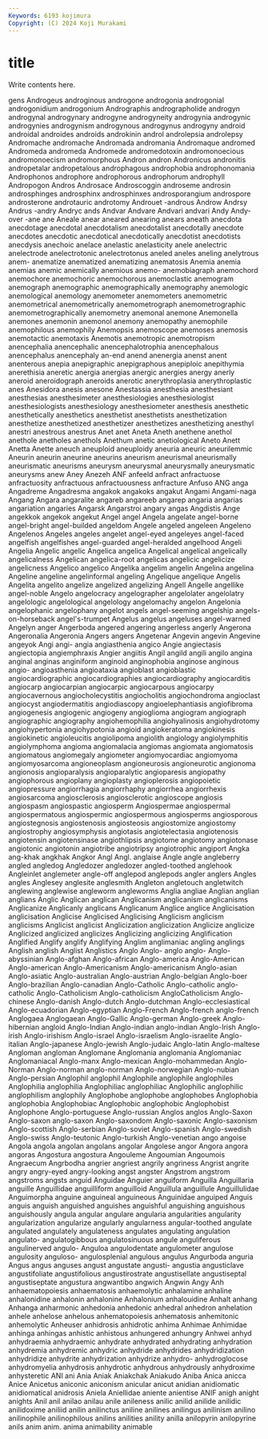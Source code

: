 ```yaml
---
Keywords: 6193 kojimura
Copyright: (C) 2024 Koji Murakami
---
```


# title

Write contents here.



gens Androgeus androginous androgone androgonia
androgonial androgonidium androgonium Andrographis andrographolide androgyn androgynal androgynary androgyne androgyneity
androgynia androgynic androgynies androgynism androgynous androgynus androgyny android androidal androides
androids androkinin androl androlepsia androlepsy Andromache andromache Andromada andromania Andromaque
andromed Andromeda andromeda Andromede andromedotoxin andromonoecious andromonoecism andromorphous Andron andron
Andronicus andronitis andropetalar andropetalous androphagous androphobia androphonomania Androphonos androphore androphorous
androphorum androphyll Andropogon Andros Androsace Androscoggin androseme androsin androsphinges androsphinx
androsphinxes androsporangium androspore androsterone androtauric androtomy Androuet -androus Androw Andrsy
Andrus -andry Andryc ands Andvar Andvare Andvari andvari Andy Andy-over
-ane ane Aneale anear aneared anearing anears aneath anecdota anecdotage
anecdotal anecdotalism anecdotalist anecdotally anecdote anecdotes anecdotic anecdotical anecdotically anecdotist
anecdotists anecdysis anechoic anelace anelastic anelasticity anele anelectric anelectrode anelectrotonic
anelectrotonus aneled aneles aneling anelytrous anem- anematize anematized anematizing anematosis
Anemia anemia anemias anemic anemically anemious anemo- anemobiagraph anemochord anemochore
anemochoric anemochorous anemoclastic anemogram anemograph anemographic anemographically anemography anemologic anemological
anemology anemometer anemometers anemometric anemometrical anemometrically anemometrograph anemometrographic anemometrographically anemometry
anemonal anemone Anemonella anemones anemonin anemonol anemony anemopathy anemophile anemophilous
anemophily Anemopsis anemoscope anemoses anemosis anemotactic anemotaxis Anemotis anemotropic anemotropism
anencephalia anencephalic anencephalotrophia anencephalous anencephalus anencephaly an-end anend anenergia anenst
anent anenterous anepia anepigraphic anepigraphous anepiploic anepithymia anerethisia aneretic anergia
anergias anergic anergies anergy anerly aneroid aneroidograph aneroids anerotic anerythroplasia
anerythroplastic anes Anesidora anesis anesone Anestassia anesthesia anesthesiant anesthesias anesthesimeter
anesthesiologies anesthesiologist anesthesiologists anesthesiology anesthesiometer anesthesis anesthetic anesthetically anesthetics anesthetist
anesthetists anesthetization anesthetize anesthetized anesthetizer anesthetizes anesthetizing anesthyl anestri anestrous
anestrus Anet anet Aneta Aneth anethene anethol anethole anetholes anethols
Anethum anetic anetiological Aneto Anett Anetta Anette aneuch aneuploid aneuploidy
aneuria aneuric aneurilemmic Aneurin aneurin aneurine aneurins aneurism aneurismal aneurismally
aneurismatic aneurisms aneurysm aneurysmal aneurysmally aneurysmatic aneurysms anew Aney Anezeh
ANF anfeeld anfract anfractuose anfractuosity anfractuous anfractuousness anfracture Anfuso ANG
anga Angadreme Angadresma angakok angakoks angakut Angami Angami-naga Angang Angara
angaralite angareb angareeb angarep angaria angarias angariation angaries Angarsk Angarstroi
angary angas Angdistis Ange angekkok angekok angekut Angel angel Angela
angelate angel-borne angel-bright angel-builded angeldom Angele angeled angeleen Angeleno Angelenos
Angeles angeles angelet angel-eyed angeleyes angel-faced angelfish angelfishes angel-guarded angel-heralded
angelhood Angeli Angelia Angelic angelic Angelica angelica Angelical angelical angelically
angelicalness Angelican angelica-root angelicas angelicic angelicize angelicness Angelico angelico Angelika
angelim angelin Angelina angelina Angeline angeline angelinformal angeling Angelique angelique
Angelis Angelita angelito angelize angelized angelizing Angell Angelle angellike angel-noble
Angelo angelocracy angelographer angelolater angelolatry angelologic angelological angelology angelomachy angelon
Angelonia angelophanic angelophany angelot angels angel-seeming angelship angels-on-horseback angel's-trumpet Angelus
angelus angeluses angel-warned Angelyn anger Angerboda angered angering angerless angerly
Angerona Angeronalia Angeronia Angers angers Angetenar Angevin angevin Angevine angeyok
Angi angi- angia angiasthenia angico Angie angiectasis angiectopia angiemphraxis Angier
angiitis Angil angild angili angilo angina anginal anginas anginiform anginoid
anginophobia anginose anginous angio- angioasthenia angioataxia angioblast angioblastic angiocardiographic angiocardiographies
angiocardiography angiocarditis angiocarp angiocarpian angiocarpic angiocarpous angiocarpy angiocavernous angiocholecystitis angiocholitis
angiochondroma angioclast angiocyst angiodermatitis angiodiascopy angioelephantiasis angiofibroma angiogenesis angiogenic angiogeny
angioglioma angiogram angiograph angiographic angiography angiohemophilia angiohyalinosis angiohydrotomy angiohypertonia angiohypotonia
angioid angiokeratoma angiokinesis angiokinetic angioleucitis angiolipoma angiolith angiology angiolymphitis angiolymphoma
angioma angiomalacia angiomas angiomata angiomatosis angiomatous angiomegaly angiometer angiomyocardiac angiomyoma
angiomyosarcoma angioneoplasm angioneurosis angioneurotic angionoma angionosis angioparalysis angioparalytic angioparesis angiopathy
angiophorous angioplany angioplasty angioplerosis angiopoietic angiopressure angiorrhagia angiorrhaphy angiorrhea angiorrhexis
angiosarcoma angiosclerosis angiosclerotic angioscope angiosis angiospasm angiospastic angiosperm Angiospermae angiospermal
angiospermatous angiospermic angiospermous angiosperms angiosporous angiostegnosis angiostenosis angiosteosis angiostomize angiostomy
angiostrophy angiosymphysis angiotasis angiotelectasia angiotenosis angiotensin angiotensinase angiothlipsis angiotome angiotomy
angiotonase angiotonic angiotonin angiotribe angiotripsy angiotrophic angiport Angka ang-khak angkhak
Angkor Angl Angl. anglaise Angle angle angleberry angled angledog Angledozer
angledozer angled-toothed anglehook Angleinlet anglemeter angle-off anglepod anglepods angler anglers
Angles angles Anglesey anglesite anglesmith Angleton angletouch angletwitch anglewing anglewise
angleworm angleworms Anglia angliae Anglian anglian anglians Anglic Anglican anglican
Anglicanism anglicanism anglicanisms Anglicanize Anglicanly anglicans Anglicanum Anglice anglice Anglicisation
anglicisation Anglicise Anglicised Anglicising Anglicism anglicism anglicisms Anglicist anglicist Anglicization
anglicization Anglicize anglicize Anglicized anglicized anglicizes Anglicizing anglicizing Anglification Anglified
Anglify anglify Anglifying Anglim anglimaniac angling anglings Anglish anglish Anglist
Anglistics Anglo Anglo- anglo anglo- Anglo-abyssinian Anglo-afghan Anglo-african Anglo-america Anglo-American
Anglo-american Anglo-Americanism Anglo-americanism Anglo-asian Anglo-asiatic Anglo-australian Anglo-austrian Anglo-belgian Anglo-boer Anglo-brazilian
Anglo-canadian Anglo-Catholic Anglo-catholic anglo-catholic Anglo-Catholicism Anglo-catholicism AngloCatholicism Anglo-chinese Anglo-danish Anglo-dutch
Anglo-dutchman Anglo-ecclesiastical Anglo-ecuadorian Anglo-egyptian Anglo-French Anglo-french anglo-french Anglogaea Anglogaean Anglo-Gallic
Anglo-german Anglo-greek Anglo-hibernian angloid Anglo-Indian Anglo-indian anglo-indian Anglo-Irish Anglo-irish Anglo-irishism
Anglo-israel Anglo-israelism Anglo-israelite Anglo-italian Anglo-japanese Anglo-jewish Anglo-judaic Anglo-latin Anglo-maltese Angloman
angloman Anglomane Anglomania anglomania Anglomaniac Anglomaniacal Anglo-manx Anglo-mexican Anglo-mohammedan Anglo-Norman
Anglo-norman anglo-norman Anglo-norwegian Anglo-nubian Anglo-persian Anglophil anglophil Anglophile anglophile anglophiles
Anglophilia anglophilia Anglophiliac anglophiliac Anglophilic anglophilic anglophilism anglophily Anglophobe anglophobe
anglophobes Anglophobia anglophobia Anglophobiac Anglophobic anglophobic Anglophobist Anglophone Anglo-portuguese Anglo-russian
Anglos anglos Anglo-Saxon Anglo-saxon anglo-saxon Anglo-saxondom Anglo-saxonic Anglo-saxonism Anglo-scottish Anglo-serbian
Anglo-soviet Anglo-spanish Anglo-swedish Anglo-swiss Anglo-teutonic Anglo-turkish Anglo-venetian ango angoise Angola
angola angolan angolans angolar Angolese angor Angora angora angoras Angostura
angostura Angouleme Angoumian Angoumois Angraecum Angrbodha angrier angriest angrily angriness
Angrist angrite angry angry-eyed angry-looking angst angster Angstrom angstrom angstroms
angsts anguid Anguidae Anguier anguiform Anguilla Anguillaria anguille Anguillidae anguilliform
anguilloid Anguillula anguillule Anguillulidae Anguimorpha anguine anguineal anguineous Anguinidae anguiped
Anguis anguis anguish anguished anguishes anguishful anguishing anguishous anguishously angula
angular angulare angularia angularities angularity angularization angularize angularly angularness angular-toothed
angulate angulated angulately angulateness angulates angulating angulation angulato- angulatogibbous angulatosinuous
angule anguliferous angulinerved angulo- Anguloa angulodentate angulometer angulose angulosity anguloso-
angulosplenial angulous angulus Angurboda anguria Angus angus anguses angust angustate
angusti- angustia angusticlave angustifoliate angustifolious angustirostrate angustisellate angustiseptal angustiseptate angustura
angwantibo angwich Angwin Angy Anh anhaematopoiesis anhaematosis anhaemolytic anhalamine anhaline
anhalonidine anhalonin anhalonine Anhalonium anhalouidine Anhalt anhang Anhanga anharmonic anhedonia
anhedonic anhedral anhedron anhelation anhele anhelose anhelous anhematopoiesis anhematosis anhemitonic
anhemolytic Anheuser anhidrosis anhidrotic anhima Anhimae Anhimidae anhinga anhingas anhistic
anhistous anhungered anhungry Anhwei anhyd anhydraemia anhydraemic anhydrate anhydrated anhydrating
anhydration anhydremia anhydremic anhydric anhydride anhydrides anhydridization anhydridize anhydrite anhydrization
anhydrize anhydro- anhydroglocose anhydromyelia anhydrosis anhydrotic anhydrous anhydrously anhydroxime anhysteretic
ANI ani Ania Aniak Aniakchak Aniakudo Aniba Anica anicca Anice
Anicetus aniconic aniconism anicular anicut anidian anidiomatic anidiomatical anidrosis Aniela
Aniellidae aniente anientise ANIF anigh anight anights Anil anil anilao
anilau anile anileness anilic anilid anilide anilidic anilidoxime aniliid anilin
anilinctus aniline anilines anilingus anilinism anilino anilinophile anilinophilous anilins anilities
anility anilla anilopyrin anilopyrine anils anim anim. anima animability animable
